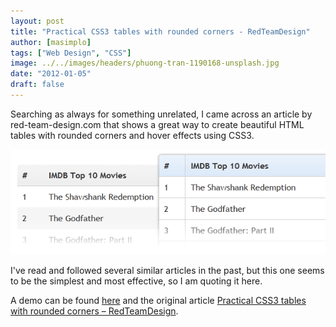 ```yaml
---
layout: post
title: "Practical CSS3 tables with rounded corners - RedTeamDesign"
author: [masimplo]
tags: ["Web Design", "CSS"]
image: ../../images/headers/phuong-tran-1190168-unsplash.jpg
date: "2012-01-05"
draft: false
---
```


Searching as always for something unrelated, I came across an article by red-team-design.com that shows a great way to create beautiful HTML tables with rounded corners and hover effects using CSS3.

![rounded corners table image](../../images/content/css3-tables_iwbqqo.png)

I've read and followed several similar articles in the past, but this one seems to be the simplest and most effective, so I am quoting it here.

A demo can be found [here](http://red-team-design.com/dist/uploads/2011/10/practical-css3-tables-with-rounded-corners-demo.html) and the original article [Practical CSS3 tables with rounded corners – RedTeamDesign](http://www.red-team-design.com/practical-css3-tables-with-rounded-corners).
